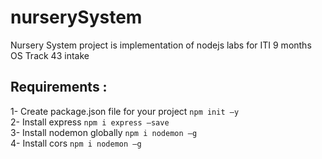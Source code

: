 # nurserySystem
Nursery System project is implementation of nodejs labs for ITI 9 months OS Track 43 intake

## Requirements :
1- Create package.json file for your project <code>npm init –y</code> <br>
2- Install express <code>npm i express –save</code> <br>
3- Install nodemon globally <code>npm i nodemon –g</code> <br>
4- Install cors <code>npm i nodemon –g </code> <br>
